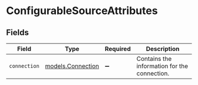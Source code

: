 # ConfigurableSourceAttributes


## Fields

| Field                                                  | Type                                                   | Required                                               | Description                                            |
| ------------------------------------------------------ | ------------------------------------------------------ | ------------------------------------------------------ | ------------------------------------------------------ |
| `connection`                                           | [models.Connection](../../models/shared/connection.md) | :heavy_minus_sign:                                     | Contains the information for the connection.           |